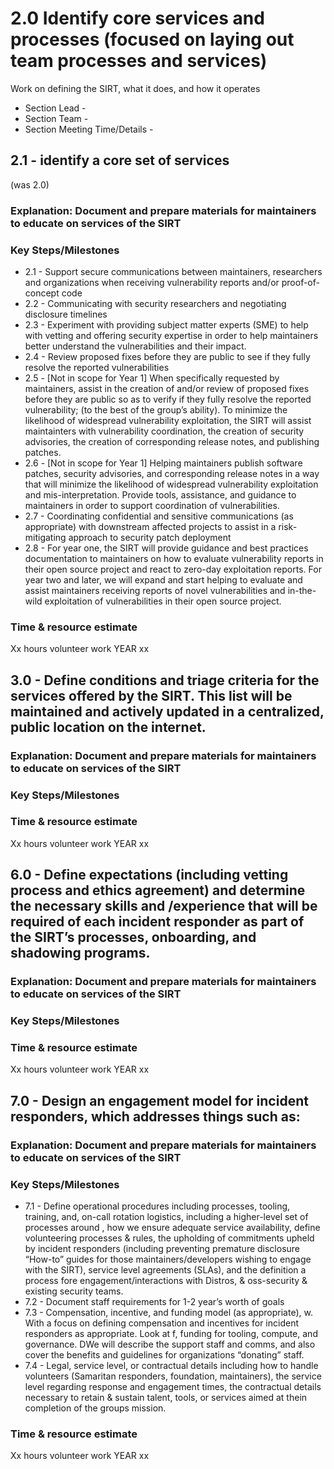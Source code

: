 # 2.0 Identify core services and processes (focused on laying out team processes and services)

Work on defining the SIRT, what it does, and how it operates

- Section Lead - 
- Section Team - 
- Section Meeting Time/Details -

## 2.1 - identify a core set of services
(was 2.0)
### Explanation: Document and prepare materials for maintainers to educate on services of the SIRT

### Key Steps/Milestones
- 2.1 - Support secure communications between maintainers, researchers and organizations when receiving vulnerability reports and/or proof-of-concept code
- 2.2 - Communicating with security researchers and negotiating disclosure timelines
- 2.3 - Experiment with providing subject matter experts (SME) to help with vetting and offering security expertise in order to help maintainers better understand the vulnerabilities and their  impact.
- 2.4 - Review proposed fixes before they are public to see if they fully resolve the reported vulnerabilities
- 2.5 - [Not in scope for Year 1] When specifically requested by maintainers, assist in the creation of and/or review of proposed fixes before they are public so as to verify if they fully resolve the reported vulnerability; (to the best of the group’s ability). To minimize the likelihood of widespread vulnerability exploitation, the SIRT will assist maintainters with vulnerability coordination, the creation of security advisories, the creation of corresponding release notes, and publishing patches.
- 2.6 - [Not in scope for Year 1] Helping maintainers publish software patches, security advisories, and corresponding release notes in a way that will minimize the likelihood of widespread vulnerability exploitation and mis-interpretation. Provide tools, assistance, and guidance to maintainers in order to support coordination of vulnerabilities.
- 2.7 - Coordinating confidential and sensitive communications (as appropriate) with downstream affected projects to assist in a risk-mitigating approach to security patch deployment
- 2.8 - For year one, the SIRT will provide guidance and best practices documentation to maintainers on how to evaluate vulnerability reports in their open source project and react to zero-day exploitation reports. For year two and later, we will expand and start helping to evaluate and assist maintainers receiving reports of novel vulnerabilities and in-the-wild exploitation of vulnerabilities in their open source project.

### Time & resource estimate
Xx hours volunteer work YEAR xx

## 3.0 - Define conditions and triage criteria for the services offered by the SIRT. This list will be maintained and actively updated in a centralized, public location on the internet.
### Explanation: Document and prepare materials for maintainers to educate on services of the SIRT

### Key Steps/Milestones

### Time & resource estimate
Xx hours volunteer work YEAR xx

## 6.0 - Define expectations (including vetting process and ethics agreement) and determine the necessary skills and /experience that will be required of each incident responder as part of the SIRT’s processes, onboarding, and shadowing programs.
### Explanation: Document and prepare materials for maintainers to educate on services of the SIRT

### Key Steps/Milestones

### Time & resource estimate
Xx hours volunteer work YEAR xx

## 7.0 - Design an engagement model for incident responders, which addresses things such as:

### Explanation: Document and prepare materials for maintainers to educate on services of the SIRT

### Key Steps/Milestones
- 7.1 - Define operational procedures including processes, tooling, training, and, 
on-call rotation logistics, including a higher-level set of processes around , how we ensure adequate service availability, define volunteering processes & rules, the upholding of commitments upheld by incident responders (including preventing premature disclosure “How-to” guides for those maintainers/developers wishing to engage with the SIRT), service level agreements (SLAs), and the definition a process fore engagement/interactions with Distros, & oss-security & existing security teams.
- 7.2 - Document staff requirements for 1-2 year’s worth of goals
- 7.3 - Compensation, incentive, and funding model (as appropriate), w. With a focus on defining compensation and incentives for incident responders as appropriate. Look at f, funding for tooling, compute, and governance. DWe will describe the support staff and comms, and also cover the benefits and guidelines for organizations “donating” staff.
- 7.4 - Legal, service level, or contractual details including how to handle volunteers (Samaritan responders, foundation, maintainers), the service level regarding response and engagement times, the contractual details necessary to retain & sustain talent, tools, or services aimed at thein completion of the groups mission.

### Time & resource estimate
Xx hours volunteer work YEAR xx
